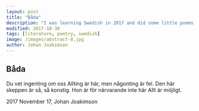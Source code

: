 ```yaml
---
layout: post
title: "Båda"
description: "I was learning Swedish in 2017 and did some little poems to help me train"
modified: 2017-10-30
tags: [literature, poetry, swedish]
image: /images/abstract-8.jpg
author: Johan Joakimson
---
```


## Båda

Du vet ingenting om oss
Allting är här, men någonting är fel.
Den här skeppen är så, så konstig.
Hon är för närvarande inte här
Allt är möjligt. 

2017 November 17,
Johan Joakimson


